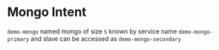 # Mongo Intent

`demo-mongo` named mongo of size `S` known by service name `demo-mongo-primary` and slave can be accessed as `demo-mongo-secondary`
